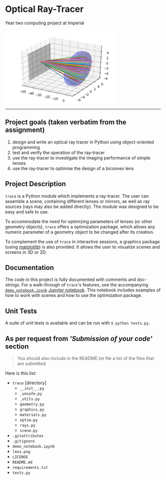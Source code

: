 # Optical Ray-Tracer
Year two computing project at Imperial

![Picture of a lens](./lens.png)

---

## Project goals (taken verbatim from the assignment)

1. design and write an optical ray tracer in Python using object-oriented programming
2. test and verify the operation of the ray-tracer
3. use the ray-tracer to investigate the imaging performance of simple lenses
4. use the ray-tracer to optimise the design of a biconvex lens

## Project Description

`trace` is a Python module which implements a ray-tracer. The user can assemble a scene,
containing different lenses or mirrors, as well as ray sources (rays may also be added
directly). The module was designed to be easy and safe to use.

To accommodate the need for optimizing parameters of lenses (or other geometry objects),
`trace` offers a optimization package, which allows any numeric parameter of a geometry
object to be changed after its creation.

To complement the use of `trace` in interactive sessions, a graphics package (using
[matplotlib][plot]) is also provided. It allows the user to visualize scenes and screens
in 3D or 2D.

## Documentation

The code in this project is fully documented with comments and doc-strings. For a walk-through
of `trace`'s features, see the accompanying [`demo_notebook.ipynb`][demo] [Jupyter notebook][jupyter].
This notebook includes examples of how to work with scenes and how to use the optimization
package.

## Unit Tests

A suite of unit tests is available and can be run with `$ python tests.py`.

## As per request from _'Submission of your code'_ section

> You should also include in the README.txt file a list
> of the files that are submitted.

Here is this list:

- `trace` [directory]
  - `__init__.py`
  - `_unsafe.py`
  - `_utils.py`
  - `geometry.py`
  - `graphics.py`
  - `materials.py`
  - `optim.py`
  - `rays.py`
  - `scene.py`
- `.gitattributes`
- `.gitignore`
- `demo_notebook.ipynb`
- `lens.png`
- `LICENSE`
- `README.md`
- `requirements.txt`
- `tests.py`

[plot]: https://matplotlib.org/
[demo]: ./demo_notebook.ipynb
[jupyter]: https://jupyter.org/
